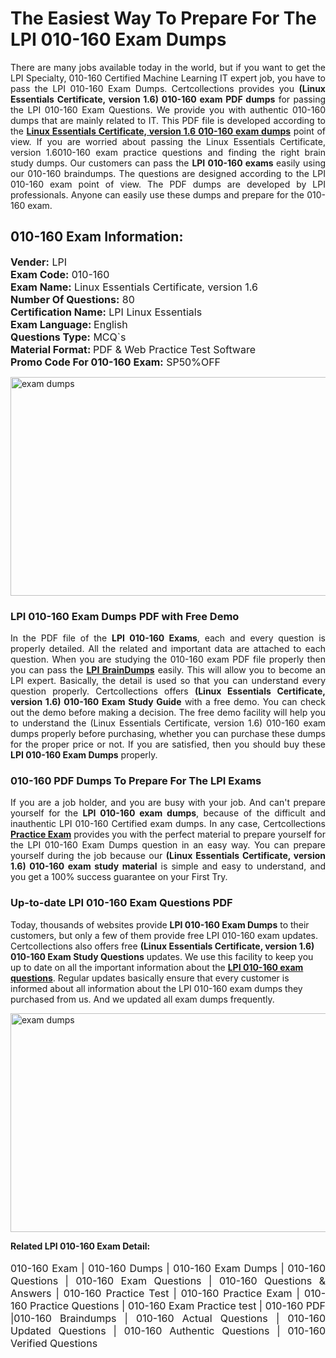 <h1>The Easiest Way To Prepare For The LPI 010-160 Exam Dumps</h1> <p style="text-align:justify">There are many jobs available today in the world, but if you want to get the LPI Specialty, 010-160 Certified Machine Learning IT expert job, you have to pass the LPI 010-160 Exam Dumps. Certcollections provides you <strong>(Linux Essentials Certificate, version 1.6) 010-160 exam PDF dumps</strong> for passing the LPI 010-160 Exam Questions. We provide you with authentic 010-160 dumps that are mainly related to IT. This PDF file is developed according to the <a href="https://www.certsofficial.com/lpi/010-160-questions"><strong>Linux Essentials Certificate, version 1.6 010-160 exam dumps</strong></a> point of view. If you are worried about passing the Linux Essentials Certificate, version 1.6010-160 exam practice questions and finding the right brain study dumps. Our customers can pass the <strong>LPI 010-160 exams </strong>easily using our 010-160 braindumps. The questions are designed according to the LPI 010-160 exam point of view. The PDF dumps are developed by LPI professionals. Anyone can easily use these dumps and prepare for the 010-160 exam.</p> <h2><strong>010-160 Exam Information:</strong></h2> <p><span style="font-size:16px"><strong>Vender:</strong> LPI<br /> <strong>Exam Code:</strong> 010-160<br /> <strong>Exam Name:</strong> Linux Essentials Certificate, version 1.6<br /> <strong>Number Of Questions:</strong> 80<br /> <strong>Certification Name:</strong> LPI Linux Essentials<br /> <strong>Exam Language: </strong>English<br /> <strong>Questions Type:</strong> MCQ`s<br /> <strong>Material Format: </strong>PDF & Web Practice Test Software<br /> <strong>Promo Code For 010-160 Exam:</strong> SP50%OFF</span></p> <p><a href="https://www.certsofficial.com/lpi/010-160-questions" rel="no-follow"><img alt="exam dumps" src="https://www.certcollections.com/uploads/content/certsofficial.jpg" style="height:350px; width:750px" /></a></p> <h3><strong>LPI 010-160 Exam Dumps PDF with Free Demo</strong></h3> <p style="text-align:justify">In the PDF file of the <strong>LPI 010-160 Exams</strong>, each and every question is properly detailed. All the related and important data are attached to each question. When you are studying the 010-160 exam PDF file properly then you can pass the <a href="https://www.certsofficial.com/lpi-dumps"><strong>LPI BrainDumps</strong></a> easily. This will allow you to become an LPI expert. Basically, the detail is used so that you can understand every question properly. Certcollections offers <strong>(Linux Essentials Certificate, version 1.6) 010-160 Exam Study Guide</strong> with a free demo. You can check out the demo before making a decision. The free demo facility will help you to understand the (Linux Essentials Certificate, version 1.6) 010-160 exam dumps properly before purchasing, whether you can purchase these dumps for the proper price or not. If you are satisfied, then you should buy these <strong>LPI 010-160 Exam Dumps</strong> properly.</p> <h3><strong>010-160 PDF Dumps To Prepare For The LPI Exams</strong></h3> <p style="text-align:justify">If you are a job holder, and you are busy with your job. And can't prepare yourself for the <strong>LPI 010-160 exam dumps</strong>, because of the difficult and inauthentic LPI 010-160 Certified exam dumps. In any case, Certcollections <strong><a href="https://www.certsofficial.com/">Practice Exam</a></strong> provides you with the perfect material to prepare yourself for the LPI 010-160 Exam Dumps question in an easy way. You can prepare yourself during the job because our <strong>(Linux Essentials Certificate, version 1.6) 010-160 exam study material</strong> is simple and easy to understand, and you get a 100% success guarantee on your First Try.</p> <h3><strong>Up-to-date LPI 010-160 Exam Questions PDF</strong></h3> <p>Today, thousands of websites provide <strong>LPI 010-160 Exam Dumps</strong> to their customers, but only a few of them provide free LPI 010-160 exam updates. Certcollections also offers free <strong>(Linux Essentials Certificate, version 1.6) 010-160 Exam Study Questions</strong> updates. We use this facility to keep you up to date on all the important information about the <a href="https://www.certsofficial.com/lpi/010-160-questions"><strong>LPI 010-160 exam questions</strong></a>. Regular updates basically ensure that every customer is informed about all information about the LPI 010-160 exam dumps they purchased from us. And we updated all exam dumps frequently.</p> <p><a href="https://www.certsofficial.com/lpi/010-160-questions"><img alt="exam dumps " src="https://www.certcollections.com/uploads/content/certsofficial2.jpg" style="height:350px; width:750px" /></a></p> <p style="text-align:justify"><span style="font-size:14px"><strong>Related LPI 010-160 Exam Detail:</strong></span><br /> <br /> <span style="font-size:16px">010-160 Exam | 010-160 Dumps | 010-160 Exam Dumps | 010-160 Questions | 010-160 Exam Questions | 010-160 Questions & Answers | 010-160 Practice Test | 010-160 Practice Exam | 010-160 Practice Questions | 010-160 Exam Practice test | 010-160 PDF |010-160 Braindumps | 010-160 Actual Questions | 010-160 Updated Questions | 010-160 Authentic Questions | 010-160 Verified Questions</span></p>
